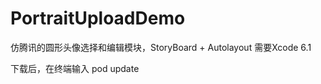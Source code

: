 PortraitUploadDemo
==================
仿腾讯的圆形头像选择和编辑模块，StoryBoard + Autolayout
需要Xcode 6.1

下载后，在终端输入
pod update
